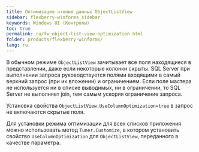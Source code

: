 ```yaml
---
title: Оптимизация чтения данных ObjectListView
sidebar: flexberry-winforms_sidebar
keywords: Windows UI (Контролы)
toc: true
permalink: ru/fw_object-list-view-optimization.html
folder: products/flexberry-winforms/
lang: ru
---
```


В обычном режиме `ObjectListView` зачитывает все поля находящиеся в представлении, даже если некоторые колонки скрыты. SQL Server при выполнении запроса руководствуется полями входящими в самый верхний запрос (при их вложении) и ограничением. Если поле мастера не используется ни в списке выводимых, ни в ограничении, то SQL Server не выполняет join, тем самым ускоряя ограничение запроса.

Установка свойства `ObjectListView.UseColumnOptimization=true` в запрос не включаются скрытые поля.

Для установки режима оптимизации для всех списков приложения можно использовать метод `Tuner.Customize`, в котором установить свойство `UseColumnOptimization` для `ObjectListView`, переданного в качестве параметра.
